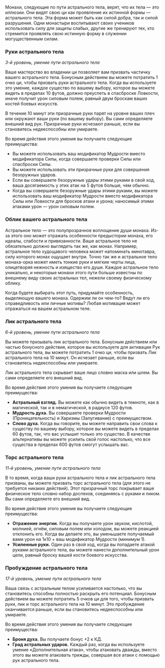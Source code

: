 Монахи, следующие по пути астрального тела, верят, что их тела — это иллюзии. Они видят свою ци как проявление их истинной формы — астрального тела. Эта форма может быть как силой добра, так и силой разрушения. Одни монастыри воспитывают своих учеников использовать силу для защиты слабых, другие же тренируют тех, кто стремится проявлять свою истинную форму в служении могущественным силам.

  

### Руки астрального тела

_3-й уровень, умение пути астрального тела_

Ваше мастерство во владении ци позволяет вам призвать частичку вашего астрального тела. Бонусным действием вы можете потратить 1 очко ци, чтобы призвать руки астрального тела. Когда вы используете это умение, каждое существо по вашему выбору, которое вы можете видеть в пределах 10 футов, должно преуспеть в спасброске Ловкости, иначе получит урон силовым полем, равный двум броскам ваших костей боевых искусств.

В течение 10 минут эти призрачные руки парят на уровне ваших плеч или окружают ваши руки (по вашему выбору). Вы сами определяете внешний вид рук. Призрачные руки исчезают раньше, если вы становитесь недееспособны или умираете.

Во время действия этого умения вы получаете следующие преимущества:

- Вы можете использовать ваш модификатор Мудрости вместо модификатора Силы, когда совершаете проверки Силы или спасброски Силы.
- Вы можете использовать эти призрачные руки для совершения безоружных ударов.
- Если вы совершаете безоружные удары этими руками в свой ход, ваша досягаемость у этих атак на 5 футов больше, чем обычно.
- Когда вы совершаете безоружные удары этими руками, вы можете использовать ваш модификатор Мудрости вместо модификатора Силы или Ловкости для бросков атаки и урона; наносимый этими атаками урон — урон силовым полем.

  

### Облик вашего астрального тела

Астральное тело — это полупрозрачное воплощение души монаха. Из-за этого оно может отражать особенности предыстории монаха, его идеалы, слабости и привязанности. Ваше астральное тело не обязательно должно выглядеть так же, как монах. Например, астральное тело худощавого человека может напоминать минотавра, силу которого монах ощущает внутри. Точно так же и астральное тело монаха-орка может иметь тонкие руки и мягкие черты лица, олицетворяя нежность и изящество его души. Каждое астральное тело уникально, и некоторые монахи этого пути больше известны по внешнему виду своих астральных тел, нежели своему физическому облику.

Когда будете выбирать этот путь, придумайте особенность, выделяющую вашего монаха. Одержим ли он чем-то? Ведут ли его справедливость или личные мотивы? Любая мотивация может отражаться на вашем астральном теле.

  

### Лик астрального тела

_6-й уровень, умение пути астрального тела_

Вы можете призывать лик астрального тела. Бонусным действием или частью бонусного действия, которое вы используете для активации Рук астрального тела, вы можете потратить 1 очко ци, чтобы призвать Лик астрального тела на 10 минут. Он исчезает раньше, если вы становитесь недееспособны или умираете.

Лик астрального тела скрывает ваше лицо словно маска или шлем. Вы сами определяете его внешний вид.

Во время действия этого умения вы получаете следующие преимущества:

- **Астральный взгляд**_**.**_ Вы можете как обычно видеть в темноте, как в магической, так и в немагической, в радиусе 120 футов.
- **Мудрость духа.** Вы совершаете проверки Мудрости (Проницательность) и Харизмы (Запугивание) с преимуществом.
- **Слово духа**_**.**_ Когда вы говорите, вы можете направить свои слова к существу по вашему выбору, которое вы можете видеть в пределах 60 футов, так, что вас услышит только это существо. В качестве альтернативы вы можете усилить свой голос настолько, что все существа в пределах 600 футов смогут услышать вас.

  

### Торс астрального тела

_11-й уровень, умение пути астрального тела_

В то время, когда ваши руки астрального тела и лик астрального тела призваны, вы можете призвать торс астрального тела (для этого не требуется никаких действий). Этот призрачный торс покрывает ваше физическое тело словно набор доспехов, соединяясь с руками и ликом. Вы сами определяете его внешний вид.

Во время действия этого умения вы получаете следующие преимущества:

- **Отражение энергии.** Когда вы получаете урон звуком, кислотой, молнией, огнём, силовым полем или холодом, вы можете реакцией отклонить его. Когда вы делаете это, вы уменьшаете получаемый вами урон на 1к10 + ваш модификатор Мудрости (минимум 1).
- **Усиленные руки.** Один раз в свой ход, когда вы попадаете атакой руками астрального тела, вы можете нанести дополнительный урон цели, равный броску вашей кости боевого искусства.

  

### Пробуждение астрального тела

_17-й уровень, умение пути астрального тела_

Ваша связь с астральным телом усиливается настолько, что вы становитесь способны полностью раскрыть его потенциал. Бонусным действием вы можете потратить 5 очков ци для того, чтобы призвать руки, лик и торс астрального тела на 10 минут. Это пробуждение оканчивается раньше, если вы становитесь недееспособны или умираете.

Во время действия этого умения вы получаете следующие преимущества:

- **Броня духа.** Вы получаете бонус +2 к КД.
- **Град астральных ударов.** Каждый раз, когда вы используете умение «Дополнительная атака», чтобы атаковать дважды, вместо этого вы можете атаковать трижды, совершая все атаки с помощью рук астрального тела.